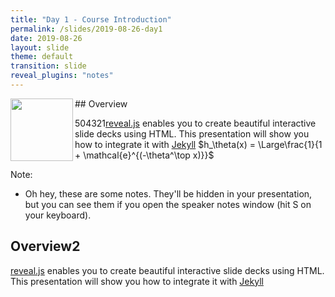 ```yaml
---
title: "Day 1 - Course Introduction"
permalink: /slides/2019-08-26-day1
date: 2019-08-26
layout: slide
theme: default
transition: slide
reveal_plugins: "notes"
---
```


<section data-markdown>
## Overview
<img src="/images/profile.png" align="left" style="width: 100px";/>

504321[reveal.js](https://github.com/hakimel/reveal.js/) enables you to create
beautiful interactive slide decks using HTML. This presentation will show you
how to integrate it with [Jekyll](http://jekyllrb.com/) $h_\theta(x) = \Large\frac{1}{1 + \mathcal{e}^{(-\theta^\top x)}}$

Note:
* Oh hey, these are some notes. They'll be hidden in your presentation, but you can see them if you open the speaker notes window (hit S on your keyboard).


</section>

<section data-markdown>
	
	
## Overview2

[reveal.js](https://github.com/hakimel/reveal.js/) enables you to create
beautiful interactive slide decks using HTML. This presentation will show you
how to integrate it with [Jekyll](http://jekyllrb.com/)
</section>
